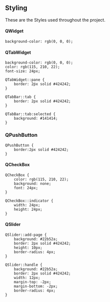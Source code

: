 ## Styling
These are the Styles used throughout the project.
#### QWidget
```
background-color: rgb(0, 0, 0);
```
#### QTabWidget
```
background-color: rgb(0, 0, 0);
color: rgb(115, 210, 22);
font-size: 24px;

QTabWidget::pane {
	border: 2ṕx solid #424242;
}

QTabBar::tab {
	border: 2px solid #424242;
}

QTabBar::tab:selected {
	background: #141414;
}
```

### QPushButton
```
QPushButton {
    border:2px solid #424242;
}
```

#### QCheckBox
```
QCheckBox {
    color: rgb(115, 210, 22);
    background: none;
    font: 24px;
}

QCheckBox::indicator {
    width: 24px;
    height: 24px;
}
```

#### QSlider
```
QSlider::add-page {
    background: #22b52a;
    border: 2px solid #424242;
    height: 10px;
    border-radius: 4px;
}

QSlider::handle {
    background: #22b52a;
    border: 2px solid #424242;
    width: 12px;
    margin-top: -2px;
    margin-bottom: -2px;
    border-radius: 4px;
}
```